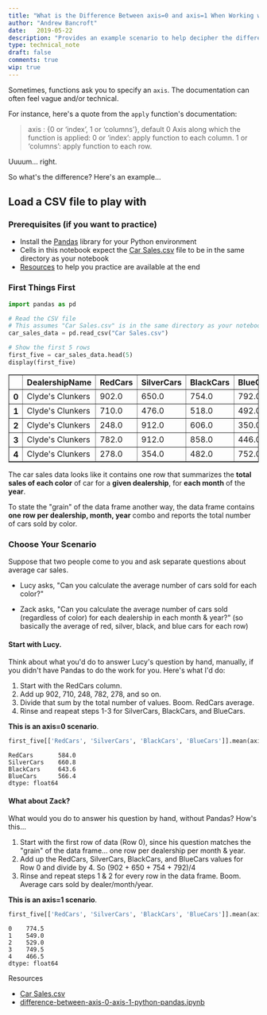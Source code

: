 ```yaml
---
title: "What is the Difference Between axis=0 and axis=1 When Working with Pandas Dataframes?"
author: "Andrew Bancroft"
date:   2019-05-22
description: "Provides an example scenario to help decipher the difference between axis=0 and axis=1 when working with Pandas dataframes"
type: technical_note
draft: false
comments: true
wip: true
---
```

Sometimes, functions ask you to specify an `axis`.  The documentation can often feel vague and/or technical.

For instance, here's a quote from the `apply` function's documentation:
    
> axis : {0 or ‘index’, 1 or ‘columns’}, default 0
Axis along which the function is applied:
0 or ‘index’: apply function to each column.
1 or ‘columns’: apply function to each row.

Uuuum... right.

So what's the difference?  Here's an example...

## Load a CSV file to play with 

### Prerequisites (if you want to practice)

* Install the [Pandas](https://pandas.pydata.org/) library for your Python environment
* Cells in this notebook expect the <a href="https://github.com/andrewcbancroft/datadaylife-blog/raw/master/datasets/Car%20Sales.csv">Car Sales.csv</a> file to be in the same directory as your notebook
* [Resources](#resources) to help you practice are available at the end

### First Things First


```python
import pandas as pd
```


```python
# Read the CSV file
# This assumes "Car Sales.csv" is in the same directory as your notebook
car_sales_data = pd.read_csv("Car Sales.csv")

# Show the first 5 rows
first_five = car_sales_data.head(5)
display(first_five)
```


<div>
<style scoped>
    .dataframe tbody tr th:only-of-type {
        vertical-align: middle;
    }

    .dataframe tbody tr th {
        vertical-align: top;
    }

    .dataframe thead th {
        text-align: right;
    }
</style>
<table border="1" class="dataframe">
  <thead>
    <tr style="text-align: right;">
      <th></th>
      <th>DealershipName</th>
      <th>RedCars</th>
      <th>SilverCars</th>
      <th>BlackCars</th>
      <th>BlueCars</th>
      <th>MonthSold</th>
      <th>YearSold</th>
    </tr>
  </thead>
  <tbody>
    <tr>
      <th>0</th>
      <td>Clyde's Clunkers</td>
      <td>902.0</td>
      <td>650.0</td>
      <td>754.0</td>
      <td>792.0</td>
      <td>1.0</td>
      <td>2018.0</td>
    </tr>
    <tr>
      <th>1</th>
      <td>Clyde's Clunkers</td>
      <td>710.0</td>
      <td>476.0</td>
      <td>518.0</td>
      <td>492.0</td>
      <td>2.0</td>
      <td>2018.0</td>
    </tr>
    <tr>
      <th>2</th>
      <td>Clyde's Clunkers</td>
      <td>248.0</td>
      <td>912.0</td>
      <td>606.0</td>
      <td>350.0</td>
      <td>3.0</td>
      <td>2018.0</td>
    </tr>
    <tr>
      <th>3</th>
      <td>Clyde's Clunkers</td>
      <td>782.0</td>
      <td>912.0</td>
      <td>858.0</td>
      <td>446.0</td>
      <td>4.0</td>
      <td>2018.0</td>
    </tr>
    <tr>
      <th>4</th>
      <td>Clyde's Clunkers</td>
      <td>278.0</td>
      <td>354.0</td>
      <td>482.0</td>
      <td>752.0</td>
      <td>5.0</td>
      <td>2018.0</td>
    </tr>
  </tbody>
</table>
</div>


The car sales data looks like it contains one row that summarizes the **total sales of each color** of car for a **given dealership**, for **each month** of the **year**. 

To state the "grain" of the data frame another way, the data frame contains **one row per dealership, month, year** combo and reports the total number of cars sold by color.

### Choose Your Scenario

Suppose that two people come to you and ask separate questions about average car sales.

* Lucy asks, "Can you calculate the average number of cars sold for each color?"

* Zack asks, "Can you calculate the average number of cars sold (regardless of color) for each dealership in each month & year?" (so basically the average of red, silver, black, and blue cars for each row)

#### Start with Lucy. 
Think about what you'd do to answer Lucy's question by hand, manually, if you didn't have Pandas to do the work for you. Here's what I'd do:

1. Start with the RedCars column.  
2. Add up 902, 710, 248, 782, 278, and so on.
3. Divide that sum by the total number of values.  Boom.  RedCars average.
4. Rinse and reapeat steps 1-3 for SilverCars, BlackCars, and BlueCars.

**This is an axis=0 scenario**.


```python
first_five[['RedCars', 'SilverCars', 'BlackCars', 'BlueCars']].mean(axis=0)
```




    RedCars       584.0
    SilverCars    660.8
    BlackCars     643.6
    BlueCars      566.4
    dtype: float64



#### What about Zack?  
What would you do to answer his question by hand, without Pandas? How's this...

1. Start with the first row of data (Row 0), since his question matches the "grain" of the data frame... one row per dealership per month & year.
2. Add up the RedCars, SilverCars, BlackCars, and BlueCars values for Row 0 and divide by 4.  So (902 + 650 + 754 + 792)/4
3. Rinse and repeat steps 1 & 2 for every row in the data frame.  Boom.  Average cars sold by dealer/month/year.

**This is an axis=1 scenario**.


```python
first_five[['RedCars', 'SilverCars', 'BlackCars', 'BlueCars']].mean(axis=1)
```




    0    774.5
    1    549.0
    2    529.0
    3    749.5
    4    466.5
    dtype: float64



<a name="resources" class="jump-target"></a>
<div class="resources">
  <div class="resources-header">
    Resources
  </div>
  <ul class="resources-content">
    <li>
        <i class="fas fa-file-csv"></i> <a href="https://github.com/andrewcbancroft/datadaylife-blog/raw/master/datasets/Car%20Sales.csv">Car Sales.csv</a>
    </li>
    <li>
        <i class="fas fa-book"></i> <a href="https://raw.githubusercontent.com/andrewcbancroft/datadaylife-blog/master/content/notes/difference-between-axis-0-axis-1-python-pandas.ipynb">difference-between-axis-0-axis-1-python-pandas.ipynb</a>
    </li>
  </ul>
</div>


```python

```
